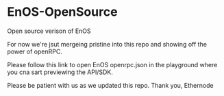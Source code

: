 # EnOS-OpenSource
Open source verison of EnOS

For now we're jsut mergeing pristine into this repo and showing off the power of openRPC.

Please follow this link to open EnOS openrpc.json in the playground where you cna sart previewing the API/SDK.

<a href="https://playground.open-rpc.org/?schemaUrl=https://raw.githubusercontent.com/ethernodeio/EnOS-OpenSource/master/openrpc.json" target=_blank></a>

Please be patient with us as we updated this repo.
Thank you,
Ethernode
